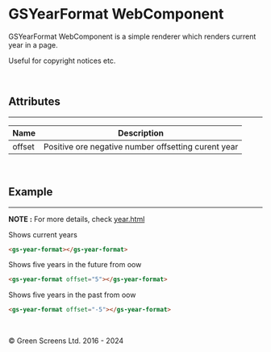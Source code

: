 # GSYearFormat WebComponent

GSYearFormat WebComponent is a simple renderer which renders current year in a page.

Useful for copyright notices etc.

<br>

## Attributes 
---

| Name               | Description                                              |
|--------------------|----------------------------------------------------------|
| offset             | Positive ore negative number offsetting curent year      | 

<br>

## Example
---

**NOTE :** 
For more details, check [year.html](../../demos/intl/year.html)

Shows current years

```html
<gs-year-format></gs-year-format>
```

Shows five years in the future from oow

```html
<gs-year-format offset="5"></gs-year-format>
```

Shows five years in the past from oow

```html
<gs-year-format offset="-5"></gs-year-format>
```
<br>

&copy; Green Screens Ltd. 2016 - 2024
